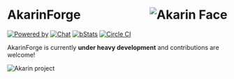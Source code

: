 # <img src="https://i.loli.net/2018/05/17/5afd869c443ef.png" alt="Akarin Face" align="right">AkarinForge
[![Powered by](https://img.shields.io/badge/Powered_by-Akarin_project-ee6aa7.svg?style=flat)](https://akarin.io)
[![Chat](https://img.shields.io/badge/chat-on%20discord-7289da.svg)](https://discord.gg/fw2pJAj)
[![bStats](https://img.shields.io/badge/bStats-Torch-0099ff.svg?style=flat)](https://bstats.org/plugin/bukkit/Torch)
[![Circle CI](https://circleci.com/gh/Akarin-project/AkarinForge/tree/master.svg?style=svg)](https://circleci.com/gh/Akarin-project/AkarinForge)

AkarinForge is currently **under heavy development** and contributions are welcome!

![Akarin project](https://i.loli.net/2018/05/13/5af7fbbfbcddf.png)
